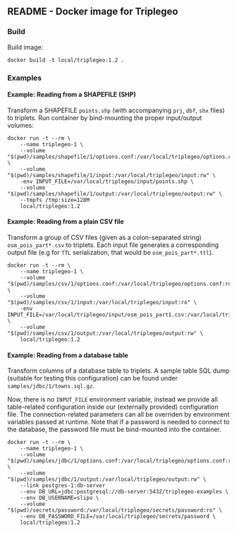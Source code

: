 ## README - Docker image for Triplegeo

### Build

Build image:

    docker build -t local/triplegeo:1.2 .

### Examples

#### Example: Reading from a SHAPEFILE (SHP)

Transform a SHAPEFILE `points.shp` (with accompanying `prj`, `dbf`, `shx` files) to triplets. Run container 
by bind-mounting the proper input/output volumes:

    docker run -t --rm \
        --name triplegeo-1 \
        --volume "$(pwd)/samples/shapefile/1/options.conf:/var/local/triplegeo/options.conf:ro" \
        --volume "$(pwd)/samples/shapefile/1/input:/var/local/triplegeo/input:rw" \
        -env INPUT_FILE=/var/local/triplegeo/input/points.shp \
        --volume "$(pwd)/samples/shapefile/1/output:/var/local/triplegeo/output:rw" \
        --tmpfs /tmp:size=128M 
        local/triplegeo:1.2

#### Example: Reading from a plain CSV file

Transform a group of CSV files (given as a colon-separated string) `osm_pois_part*.csv` to triplets. Each input
file generates a corresponding output file (e.g for `TTL` serialization, that would be `osm_pois_part*.ttl`).
    
    docker run -t --rm \
        --name triplegeo-1 \
        --volume "$(pwd)/samples/csv/1/options.conf:/var/local/triplegeo/options.conf:ro" \
        --volume "$(pwd)/samples/csv/1/input:/var/local/triplegeo/input:ro" \
        -env INPUT_FILE=/var/local/triplegeo/input/osm_pois_part1.csv:/var/local/triplegeo/input/osm_pois_part2.csv:/var/local/triplegeo/input/osm_pois_part3.csv \
        --volume "$(pwd)/samples/csv/1/output:/var/local/triplegeo/output:rw" \
        local/triplegeo:1.2

#### Example: Reading from a database table

Transform columns of a database table to triplets. A sample table SQL dump (suitable for testing this configuration) can be found 
under `samples/jdbc/1/towns.sql.gz`.

Now, there is no `INPUT_FILE` environment variable, instead we provide all table-related configuration inside our (externally provided)
configuration file. The connection-related parameters can all be overriden by environment variables passed at runtime. Note that if a 
password is needed to connect to the database, the password file must be bind-mounted into the container.

    docker run -t --rm \
        --name triplegeo-1 \
        --volume "$(pwd)/samples/jdbc/1/options.conf:/var/local/triplegeo/options.conf:ro" \
        --volume "$(pwd)/samples/jdbc/1/output:/var/local/triplegeo/output:rw" \
        --link postgres-1:db-server
        --env DB_URL=jdbc:postgresql://db-server:5432/triplegeo-examples \
        --env DB_USERNAME=slipo \
        --volume "$(pwd)/secrets/password:/var/local/triplegeo/secrets/password:ro" \
        --env DB_PASSWORD_FILE=/var/local/triplegeo/secrets/password \
        local/triplegeo:1.2

